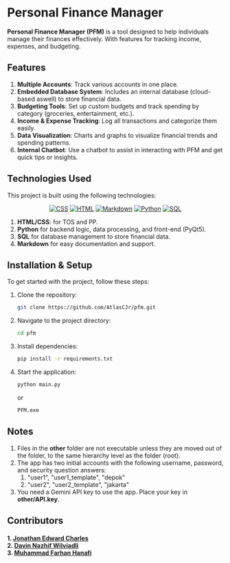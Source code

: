 # Personal Finance Manager

**Personal Finance Manager (PFM)** is a tool designed to help individuals manage their finances effectively. With features for tracking income, expenses, and budgeting. 

## Features

1. **Multiple Accounts**: Track various accounts in one place.
2. **Embedded Database System**: Includes an internal database (cloud-based aswell) to store financial data.
3. **Budgeting Tools**: Set up custom budgets and track spending by category (groceries, entertainment, etc.).
4. **Income & Expense Tracking**: Log all transactions and categorize them easily.
5. **Data Visualization**: Charts and graphs to visualize financial trends and spending patterns.
6. **Internal Chatbot**: Use a chatbot to assist in interacting with PFM and get quick tips or insights.

## Technologies Used

This project is built using the following technologies:

<p align="center">
    <a href="https://github.com/search?q=user%3ADenverCoder1+language%3Acss">
        <img alt="CSS" src="https://img.shields.io/badge/CSS-1572B6.svg?logo=css3&logoColor=white"></a>
    <a href="https://github.com/search?q=user%3ADenverCoder1+language%3Ahtml">
        <img alt="HTML" src="https://img.shields.io/badge/HTML-E34F26.svg?logo=html5&logoColor=white"></a>
    <a href="https://github.com/search?q=user%3ADenverCoder1+language%3Amarkdown">
        <img alt="Markdown" src="https://img.shields.io/badge/Markdown-000000.svg?logo=markdown&logoColor=white"></a>
    <a href="https://github.com/search?q=user%3ADenverCoder1+language%3Apython">
        <img alt="Python" src="https://img.shields.io/badge/Python-14354C.svg?logo=python&logoColor=white"></a>
    <a href="https://github.com/search?q=user%3ADenverCoder1+language%3Asql">
        <img alt="SQL" src="https://custom-icon-badges.demolab.com/badge/SQL-025E8C.svg?logo=database&logoColor=white"></a>
</p>

1. **HTML/CSS**: for TOS and PP.
2. **Python** for backend logic, data processing, and front-end (PyQt5).
3. **SQL** for database management to store financial data.
4. **Markdown** for easy documentation and support.

## Installation & Setup

To get started with the project, follow these steps:

1. Clone the repository:
    ```bash
    git clone https://github.com/AtlasCJr/pfm.git
    ```
2. Navigate to the project directory:
    ```bash
    cd pfm
    ```
3. Install dependencies:
    ```bash
    pip install -r requirements.txt
    ```
4. Start the application:
    ```bash
    python main.py
    ```
    or
    ```bash
    PFM.exe
    ```

## Notes
1. Files in the **other** folder are not executable unless they are moved out of the folder, to the same hierarchy level as the folder (root).
2. The app has two initial accounts with the following username, password, and security question answers:
    1. "user1", "user1_template", "depok"
    2. "user2", "user2_template", "jakarta"
3. You need a Gemini API key to use the app. Place your key in **other/API.key**.
    
## Contributors

<h4>
1. <a href="https://github.com/AtlasCJr">Jonathan Edward Charles</a><br/>
2. <a href="https://github.com/PinZapPin">Davin Nazhif Wilviadli</a><br/>
3. <a href="https://github.com/farhanhanafi">Muhammad Farhan Hanafi</a><br/>
</h4>